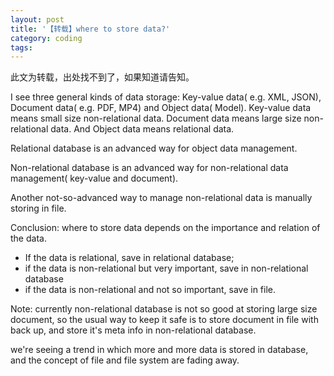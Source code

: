 ```yaml
---
layout: post
title: '【转载】where to store data?'
category: coding
tags: 
---
```


此文为转载，出处找不到了，如果知道请告知。

I see three general kinds of data storage: Key-value data( e.g. XML, JSON), Document data( e.g. PDF, MP4) and Object data( Model). Key-value data means small size non-relational data. Document data means large size non-relational data. And Object data means relational data.
    
Relational database is an advanced way for object data management. 

Non-relational database is an advanced way for non-relational data management( key-value and document).

Another not-so-advanced way to manage non-relational data is manually storing in file.

Conclusion: where to store data depends on the importance and relation of the data.

* If the data is relational, save in relational database;
* if the data is non-relational but very important, save in non-relational database﻿
* if the data is non-relational and not so important, save in file.
    
Note:  currently non-relational database is not so good at storing large size document, so the usual way to keep it safe is to store document in file with back up, and store it's meta info in non-relational database.

we're seeing a trend in which more and more data is stored in database, and the concept of file and file system are fading away.
